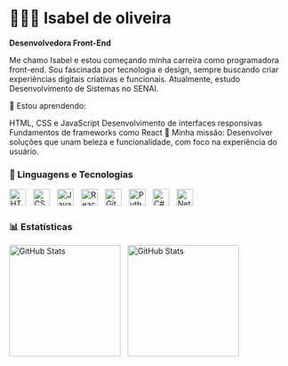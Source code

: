 # 👩🏻‍💻 Isabel de oliveira

**Desenvolvedora Front-End**

Me chamo Isabel e estou começando minha carreira como programadora front-end. Sou fascinada por tecnologia e design, sempre buscando criar experiências digitais criativas e funcionais. Atualmente, estudo Desenvolvimento de Sistemas no SENAI.

🌱 Estou aprendendo:

HTML, CSS e JavaScript
Desenvolvimento de interfaces responsivas
Fundamentos de frameworks como React
🚀 Minha missão:
Desenvolver soluções que unam beleza e funcionalidade, com foco na experiência do usuário.

### 🤖 Linguagens e Tecnologias

<img 
    align="left" 
    alt="HTML"
    title="HTML" 
    width="30px" 
    style="padding-right: 10px;" 
    src="https://cdn.jsdelivr.net/gh/devicons/devicon@latest/icons/html5/html5-original.svg" 
/>
<img 
    align="left" 
    alt="CSS" 
    title="CSS"
    width="30px" 
    style="padding-right: 10px;" 
    src="https://cdn.jsdelivr.net/gh/devicons/devicon@latest/icons/css3/css3-original.svg" 
/>
<img 
    align="left" 
    alt="JavaScript" 
    title="JavaScript"
    width="30px" 
    style="padding-right: 10px;" 
    src="https://cdn.jsdelivr.net/gh/devicons/devicon@latest/icons/javascript/javascript-original.svg" 
/>
<img 
    align="left" 
    alt="React"
    title="React" 
    width="30px" 
    style="padding-right: 10px;" 
    src="https://cdn.jsdelivr.net/gh/devicons/devicon@latest/icons/react/react-original.svg" 
/>
<img 
    align="left" 
    alt="Git" 
    title="Git"
    width="30px" 
    style="padding-right: 10px;" 
    src="https://cdn.jsdelivr.net/gh/devicons/devicon@latest/icons/git/git-original.svg" 
/>
<img 
    align="left" 
    alt="Python" 
    title="Python"
    width="30px" 
    style="padding-right: 10px;" 
    src="https://cdn.jsdelivr.net/gh/devicons/devicon@latest/icons/python/python-original.svg" 
/>
<img 
    align="left" 
    alt="C#" 
    title="C#"
    width="30px" 
    style="padding-right: 10px;" 
    src="https://upload.wikimedia.org/wikipedia/commons/thumb/b/bd/Logo_C_sharp.svg/1200px-Logo_C_sharp.svg.png" 
/>
<img 
    align="left" 
    alt="Net.MAUI" 
    title="Net.MAUI"
    width="30px" 
    style="padding-right: 10px;" 
    src="https://cdn.image.st-hatena.com/image/square/a578431f99e058b0fcf710da4fee1e256db6b52e/backend=imagemagick;height=200;version=1;width=200/https%3A%2F%2Flearn.microsoft.com%2Fdotnet%2Fmedia%2Fdotnet-logo.png" 
/>


<br/>
<br/>




### 📊 Estatísticas



<p>
  <img 
    align="left" 
    alt="GitHub Stats" 
    height="200" 
    style="padding-right: 10px;" 
    src="https://github-readme-stats.vercel.app/api?username=izz-y&show_icons=true&theme=synthwave&include_all_commits=true&locale=pt-br" 
  />

<img 
      align="left" 
      alt="GitHub Stats" 
      height="200" 
      src="https://github-readme-stats.vercel.app/api/top-langs/?username=izz-y&theme=synthwave&layout=compact&custom_title=Tecnologias&langs_count=9" 
  />

</p>
